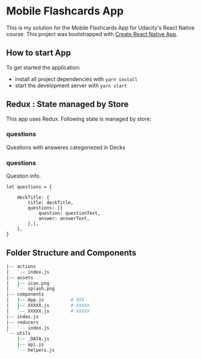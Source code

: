 # Mobile Flashcards App

This is my solution for the Mobile Flashcards App for Udacity's React Native course. 
This project was bootstrapped with [Create React Native App](https://github.com/react-community/create-react-native-app).


## How to start App

To get started the application:

* install all project dependencies with `yarn install`
* start the development server with `yarn start`


## Redux : State managed by Store

This app uses Redux.
Following state is managed by store:

### questions
Questions with answeres categoriezed in Decks

### questions
Question info.
```
let questions = {
    
    deckTitle: {
        title: deckTitle,
        questions: [{
            question: questionText,
            answer: answerText,
        },],
    },
}
```

## Folder Structure and Components

```bash
|-- actions
|   `-- index.js
|-- assets
|   |-- icon.png
|   `-- splash.png
|-- components
|   |-- App.js          # XXX
|   |-- XXXXX.js        # XXXXX
|   `-- XXXXX.js        # XXXXX
|-- index.js
|-- reducers
|   `-- index.js
`-- utils
    |-- _DATA.js
    |-- api.js
    `-- helpers.js

```
